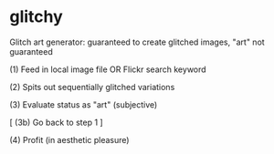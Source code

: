# glitchy
Glitch art generator: guaranteed to create glitched images, "art" not guaranteed


(1) Feed in local image file OR Flickr search keyword

(2) Spits out sequentially glitched variations

(3) Evaluate status as "art" (subjective)

[ (3b) Go back to step 1 ]

(4) Profit (in aesthetic pleasure)
